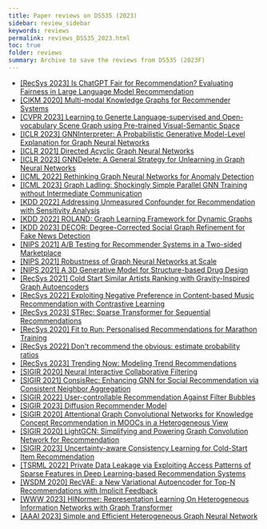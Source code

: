 ```yaml
---
title: Paper reviews on DS535 (2023) 
sidebar: review_sidebar
keywords: reviews
permalink: reviews_DS535_2023.html
toc: true
folder: reviews
summary: Archive to save the reviews from DS535 (2023F)
---
```


- [[RecSys 2023] Is ChatGPT Fair for Recommendation? Evaluating Fairness in Large Language Model Recommendation](../../_posts/DS535_23F/1st_round/2023-10-16-Is_ChatGPT_Fair_For_Recommendation_Evaluating_Fairness_in_Large_Language_Model_Recommendation.md)
- [[CIKM 2020] Multi-modal Knowledge Graphs for Recommender Systems](../../_posts/DS535_23F/1st_round/2023-10-16-Multi_modal_Knowledge_Graphs_for_Recommender_Systems.md)
- [[CVPR 2023] Learning to Generte Language-supervised and Open-vocabulary Scene Graph using Pre-trained Visual-Semantic Space](../../_posts/DS535_23F/1st_round/2023-10-16-Learning_to_Generate_Language-supervised_and_Open-vocabulary_Scene_Graph_using_Pre-trained_Visual-Semantic_Space.md)
- [[ICLR 2023] GNNInterpreter: A Probabilistic Generative Model-Level Explanation for Graph Neural Networks](../../_posts/DS535_23F/1st_round/2023-10-16-GNNInterpreter_A_Probabilistic_Generative_Model-Level_Explanation_for_Graph_Neural_Networks.md)
- [[ICLR 2021] Directed Acyclic Graph Neural Networks](../../_posts/DS535_23F/1st_round/2023-10-16-Directed_Acyclic_Graph_Neural_Networks.md)
- [[ICLR 2023] GNNDelete: A General Strategy for Unlearning in Graph Neural Networks](../../_posts/DS535_23F/1st_round/2023-10-16-GNNDelete_A_General_Strategy_for_Unlearning_in_Graph_Neural_Networks.md)
- [[ICML 2022] Rethinking Graph Neural Networks for Anomaly Detection](../../_posts/DS535_23F/1st_round/2023-10-16-Rethinking_Graph_Neural_Networks_for_Anomaly_Detection.md)
- [[ICML 2023] Graph Ladling: Shockingly Simple Parallel GNN Training without Intermediate Communication](../../_posts/DS535_23F/1st_round/2023-10-16-Graph_Ladling_Shocikingly_Simple_Parallel_GNN_Training_without_Intermediate_Communication.md)
- [[KDD 2022] Addressing Unmeasured Confounder for Recommendation with Sensitivity Analysis](2023-10-16-Addressing_Unmeasured_Confounder_for_Recommendation_with_Sensitivity_Analysis.md)
- [[KDD 2022] ROLAND: Graph Learning Framework for Dynamic Graphs](../../_posts/DS535_23F/1st_round/2023-10-16-ROLAND_Graph_Learning_Framework_for_Dynamic_Graphs.md)
- [[KDD 2023] DECOR: Degree-Corrected Social Graph Refinement for Fake News Detection](../../_posts/DS535_23F/1st_round/2023-10-16-DECOR_Degree-Corrected_Social_Graph_Refinement_for_Fake_News_Detection.md)
- [[NIPS 2021] A/B Testing for Recommender Systems in a Two-sided Marketplace](../../_posts/DS535_23F/1st_round/2023-10-16-AB_Testing_for_Recommender_Systems_in_a_Two-sided_Marketplace.md)
- [[NIPS 2021] Robustness of Graph Neural Networks at Scale](../../_posts/DS535_23F/1st_round/2023-10-16-Robustness_of_Graph_Neural_Networks_at_Scale.md)
- [[NIPS 2021] A 3D Generative Model for Structure-based Drug Design](../../_posts/DS535_23F/1st_round/2023-10-16-A_3D_Generative_Model_for_Structure-based_Drug_Design.md)
- [[RecSys 2021] Cold Start Similar Artists Ranking with Gravity-Inspired Graph Autoencoders](../../_posts/DS535_23F/1st_round/2023-10-16-Cold_Start_Similar_Artists_Ranking_with_Gravity-Inspired_Graph_Autoencoders.md)
- [[RecSys 2022] Exploiting Negative Preference in Content-based Music Recommendation with Contrastive Learning](../../_posts/DS535_23F/1st_round/2023-10-16-Exploiting_Negative_Preference_in_Content-based_Music_Recommendation_with_Contrastive_Learning.md)
- [[RecSys 2023] STRec: Sparse Transformer for Sequential Recommendations](../../_posts/DS535_23F/1st_round/2023-10-16-STRec_Sparse_Transformer_for_Sequential_Recommendations.md)
- [[RecSys 2020] Fit to Run: Personalised Recommendations for Marathon Training](../../_posts/DS535_23F/1st_round/2023-10-16-Fit_to_Run_Personalised_Recommendations_for_Marathon_Training.md)
- [[RecSys 2022] Don't recommend the obvious: estimate probability ratios](../../_posts/DS535_23F/1st_round/2023-10-16-Dont_recommend_the_obvious_estimate_probability_ratios.md)
- [[RecSys 2023] Trending Now: Modeling Trend Recommendations](../../_posts/DS535_23F/1st_round/2023-10-16-Trending_Now_Modeling_Trend_Recommendations.md)
- [[SIGIR 2020] Neural Interactive Collaborative Filtering](../../_posts/DS535_23F/1st_round/2023-10-16-Neural_Interactive_Collaborative_Filtering.md)
- [[SIGIR 2021] ConsisRec: Enhancing GNN for Social Recommendation via Consistent Neighbor Aggregation](../../_posts/DS535_23F/1st_round/2023-10-16-ConsisRec_Enhancing_GNN_for_Social_Recommendation_via_Consistent_Neighbor_Aggregation.md)
- [[SIGIR 2022] User-controllable Recommendation Against Filter Bubbles](../../_posts/DS535_23F/1st_round/2023-10-16-User-controllable_Recommendation_Against_Filter_Bubbles.md)
- [[SIGIR 2023] Diffusion Recommender Model](../../_posts/DS535_23F/1st_round/2023-10-16-Diffusion_Recommender_Model.md)
- [[SIGIR 2020] Attentional Graph Convolutional Networks for Knowledge Concept Recommendation in MOOCs in a Heterogeneous View](../../_posts/DS535_23F/1st_round/2023-10-16-Attentional_Graph_Convolutional_Networks_for_Knowledge_Concept_Recommendation_in_MOOCs_in_a_Heterogeneous_View.md)
- [[SIGIR 2020] LightGCN: Simplifying and Powering Graph Convolution Network for Recommendation](../../_posts/DS535_23F/1st_round/2023-10-16-LightGCN_Simplifying_and_Powering_Graph_Convolution_Network_for_Recommendation.md)
- [[SIGIR 2023] Uncertainty-aware Consistency Learning for Cold-Start Item Recommendation](../../_posts/DS535_23F/1st_round/2023-10-16-Uncertainty-aware_Consistency_Learning_for_Cold-Start_Item_Recommendation.md)
- [[TSRML 2022] Private Data Leakage via Exploiting Access Patterns of Sparse Features in Deep Learning-based Recommendation Systems](../../_posts/DS535_23F/1st_round/2023-10-16-Private_Data_Leakage_via_Exploiting_Access_Patterns_of_Sparse_Features_in_Deep_Learning-based_Recommendation_Systems.md)
- [[WSDM 2020] RecVAE: a New Variational Autoencoder for Top-N Recommendations with Implicit Feedback](../../_posts/DS535_23F/1st_round/2023-10-16-RecVAE_a_New_Variational_Autoencoder_for_Top-N_Recommendations_with_Implicit_Feedback.md)
- [[WWW 2023] HINormer: Representation Learning On Heterogeneous Information Networks with Graph Transformer](../../_posts/DS535_23F/1st_round/2023-10-16-HINormer_Representation_Learning_On_Heterogeneous_Information_Networks_with_Graph_Transformer.md)
- [[AAAI 2023] Simple and Efficient Heterogeneous Graph Neural Network](../../_posts/DS535_23F/1st_round/2023-10-16-Simple_and_Efficient_Heterogeneous_Graph_Neural_Network.md)